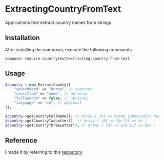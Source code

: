 # ExtractingCountryFromText

Applications that extract country names from strings

## Installation

After installing the composer, execute the following commands

`composer require countrytext/extracting-country-from-text`

## Usage

```php
$country = new ExtractCounty([
    "searchWord" => "korea", // required
    "searcItem" => "name", // optional
    "fullSearch" => false, // optional
    "language" => "en", // optional
]);

$country->getCountryFullName(); // Array ( [0] => Korea (Democratic People's Republic of) [1] => Korea, Republic of )
$country->getCountryTwoLetter(); // Array ( [0] => kp [1] => kr )
$country->getCountryThreeLetter(); // Array ( [0] => prk [1] => kor )
```

## Reference

I made it by referring to this [repository](https://github.com/stefangabos/world_countries)
